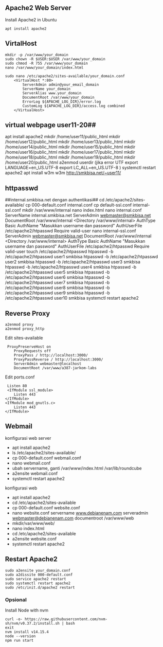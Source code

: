 ## Apache2 Web Server

Install Apache2 in Ubuntu

    apt install apache2

## VirtalHost

    mkdir -p /var/www/your_domain
    sudo chown -R $USER:$USER /var/www/your_domain
    sudo chmod -R 755 /var/www/your_domain
    nano /var/www/your_domain/index.html

    sudo nano /etc/apache2/sites-available/your_domain.conf
        <VirtualHost *:80>
            ServerAdmin admin@your_email_domain
            ServerName your_domain
            ServerAlias www.your_domain
            DocumentRoot /var/www/your_domain
            ErrorLog ${APACHE_LOG_DIR}/error.log
            CustomLog ${APACHE_LOG_DIR}/access.log combined
        </VirtualHost>

## virtual webpage user11-20##

apt install apache2
mkdir /home/user11/public_html
mkdir /home/user12/public_html
mkdir /home/user13/public_html
mkdir /home/user14/public_html
mkdir /home/user15/public_html
mkdir /home/user16/public_html
mkdir /home/user17/public_html
mkdir /home/user18/public_html
mkdir /home/user19/public_html
mkdir /home/user20/public_html
a2enmod userdir
(jika error UTF
export LANGUAGE=en_US.UTF-8
export LC_ALL=en_US.UTF-8
)
systemctl restart apache2
apt install w3m
w3m http://smkbisa.net/~user11/

## httpasswd

##internal.smkbisa.net dengan authentikasi##
cd /etc/apache2/sites-available/
cp 000-default.conf internal.conf
cp default-ssl.conf internal-ssl.conf
mkdir /var/www/internal
nano index.html
nano internal.conf
ServerName internal.smkbisa.net
ServerAdmin webmaster@smkbisa.net
DocumentRoot /var/www/internal
<Directory /var/www/internal>
AuthType Basic
AuthName "Masukkan username dan password"
AuthUserFile /etc/apache2/htpasswd
Require valid-user
</Directory>
nano internal-ssl.conf
ServerAdmin webmaster@smkbisa.net
DocumentRoot /var/www/internal
<Directory /var/www/internal>
AuthType Basic
AuthName "Masukkan username dan password"
AuthUserFile /etc/apache2/htpasswd
Require valid-user
</Directory>
touch /etc/apache2/htpasswd
htpasswd -b /etc/apache2/htpasswd user1 smkbisa
htpasswd -b /etc/apache2/htpasswd user2 smkbisa
htpasswd -b /etc/apache2/htpasswd user3 smkbisa
htpasswd -b /etc/apache2/htpasswd user4 smkbisa
htpasswd -b /etc/apache2/htpasswd user5 smkbisa
htpasswd -b /etc/apache2/htpasswd user6 smkbisa
htpasswd -b /etc/apache2/htpasswd user7 smkbisa
htpasswd -b /etc/apache2/htpasswd user8 smkbisa
htpasswd -b /etc/apache2/htpasswd user9 smkbisa
htpasswd -b /etc/apache2/htpasswd user10 smkbisa
systemctl restart apache2

## Reverse Proxy

    a2enmod proxy
    a2enmod proxy_http

Edit sites-available

     ProxyPreserveHost on
        ProxyRequests off
        ProxyPass / http://localhost:3000/
        ProxyPassReverse / http://localhost:3000/
        ServerAdmin webmaster@localhost
        DocumentRoot /var/www/a387-jarkom-labs

Edit ports.conf

     Listen 80
     <IfModule ssl_module>
        Listen 443
    </IfModule>
    <IfModule mod_gnutls.c>
        Listen 443
    </IfModule>

## Webmail

konfigurasi web server

- apt install apache2
- ls /etc/apache2/sites-available/
- cp 000-default.conf webmail.conf
- nano webmail.conf
- ubah servername, ganti /var/www/index.html /var/lib/roundcube
- a2ensite webmail.conf
- systemctl restart apache2

konfigurasi web

- apt install apache2
- cd /etc/apache2/sites-available
- cp 000-default.conf website.conf
- nano website.conf
  servername www.debianenam.com
  serveradmin webmaster@debianenam.com
  documentroot /var/www/web
- mkdir/var/www/web/
- nano index.html
- cd /etc/apache2/sites-available
- a2ensite website.conf
- systemctl restart apache2

## Restart Apache2

    sudo a2ensite your_domain.conf
    sudo a2dissite 000-default.conf
    sudo service apache2 restart
    sudo systemctl restart apache2
    sudo /etc/init.d/apache2 restart

### Opsional

Install Node with nvm

    curl -o- https://raw.githubusercontent.com/nvm-sh/nvm/v0.37.2/install.sh | bash
    exit
    nvm install v14.15.4
    node --version
    npm run start
